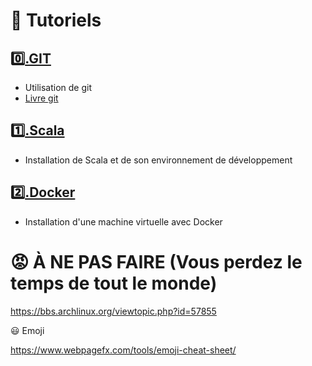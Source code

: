 # :book: Tutoriels

## [:zero:.GIT](0.GIT)  
  * Utilisation de git
  * [Livre git](https://git-scm.com/book/fr/v2)

## [:one:.Scala](1.Scala)  
  * Installation de Scala et de son environnement de développement  
  
## [:two:.Docker](2.Container/2.Docker)  
  * Installation d'une machine virtuelle avec Docker


# :rage: À NE PAS FAIRE (Vous perdez le temps de tout le monde)

https://bbs.archlinux.org/viewtopic.php?id=57855


:smiley: Emoji

https://www.webpagefx.com/tools/emoji-cheat-sheet/
